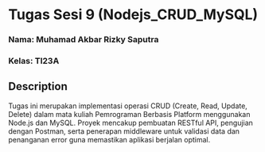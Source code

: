 # Tugas Sesi 9 (Nodejs_CRUD_MySQL)

### Nama: Muhamad Akbar Rizky Saputra 
### Kelas: TI23A  

## Description
Tugas ini merupakan implementasi operasi CRUD (Create, Read, Update, Delete) dalam mata kuliah Pemrograman Berbasis Platform menggunakan Node.js dan MySQL. Proyek mencakup pembuatan RESTful API, pengujian dengan Postman, serta penerapan middleware untuk validasi data dan penanganan error guna memastikan aplikasi berjalan optimal.

